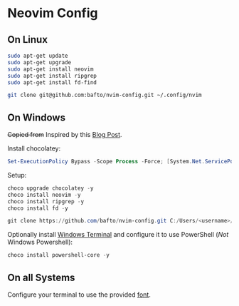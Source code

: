 # Neovim Config

## On Linux

```bash
sudo apt-get update
sudo apt-get upgrade
sudo apt-get install neovim
sudo apt-get install ripgrep
sudo apt-get install fd-find

git clone git@github.com:bafto/nvim-config.git ~/.config/nvim
```

## On Windows

~~Copied from~~ Inspired by this [Blog Post](https://blog.nikfp.com/how-to-install-and-set-up-neovim-on-windows).

Install chocolatey:
```powershell
Set-ExecutionPolicy Bypass -Scope Process -Force; [System.Net.ServicePointManager]::SecurityProtocol = [System.Net.ServicePointManager]::SecurityProtocol -bor 3072; iex ((New-Object System.Net.WebClient).DownloadString('https://community.chocolatey.org/install.ps1'))
```

Setup:
```powershell
choco upgrade chocolatey -y
choco install neovim -y
choco install ripgrep -y
choco install fd -y

git clone https://github.com/bafto/nvim-config.git C:/Users/<username>/AppData/Local/nvim
```

Optionally install [Windows Terminal](https://apps.microsoft.com/detail/9n0dx20hk701?hl=de-de&gl=de) and configure it to use PowerShell (*Not* Windows Powershell):
```powershell
choco install powershell-core -y
```

## On all Systems

Configure your terminal to use the provided [font](https://github.com/bafto/nvim-config/tree/master/font).
